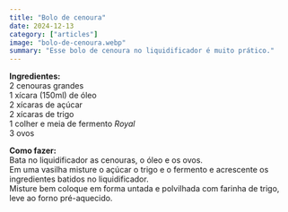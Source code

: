 ```yaml
---
title: "Bolo de cenoura"
date: 2024-12-13
category: ["articles"]
image: "bolo-de-cenoura.webp"
summary: "Esse bolo de cenoura no liquidificador é muito prático."
---
```


**Ingredientes:**  
2 cenouras grandes  
1 xícara (150ml) de óleo  
2 xícaras de açúcar  
2 xícaras de trigo  
1 colher e meia de fermento _Royal_  
3 ovos

**Como fazer:**  
Bata no liquidificador as cenouras, o óleo e os ovos.  
Em uma vasilha misture o açúcar o trigo e o fermento e acrescente os ingredientes batidos no liquidificador.  
Misture bem coloque em forma untada e polvilhada com farinha de trigo, leve ao forno pré-aquecido.